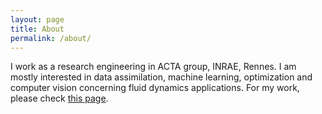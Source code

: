 ```yaml
---
layout: page
title: About
permalink: /about/
---
```


I work as a research engineering in ACTA group, INRAE, Rennes. I am mostly interested in data assimilation, machine learning, optimization and computer vision concerning fluid dynamics applications. For my work, please check [this page](https://eatgreen.github.io/publication/).

<!-- This is the base Jekyll theme. You can find out more info about customizing your Jekyll theme, as well as basic Jekyll usage documentation at [jekyllrb.com](https://jekyllrb.com/)

You can find the source code for Minima at GitHub:
[jekyll][jekyll-organization] /
[minima](https://github.com/jekyll/minima)

You can find the source code for Jekyll at GitHub:
[jekyll][jekyll-organization] /
[jekyll](https://github.com/jekyll/jekyll)


[jekyll-organization]: https://github.com/jekyll
 -->